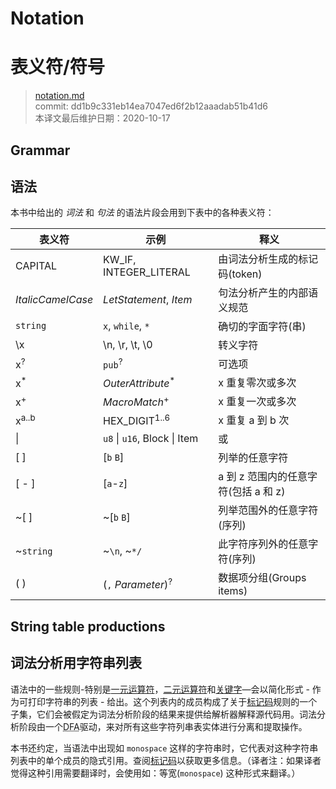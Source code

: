 # Notation
# 表义符/符号

>[notation.md](https://github.com/rust-lang/reference/blob/master/src/notation.md)\
>commit: dd1b9c331eb14ea7047ed6f2b12aaadab51b41d6 \
>本译文最后维护日期：2020-10-17

## Grammar
## 语法

本书中给出的 *词法* 和 *句法* 的语法片段会用到下表中的各种表义符：

| 表义符             | 示例                           | 释义                                 
|-------------------|-------------------------------|--------------------------------|
| CAPITAL           | KW_IF, INTEGER_LITERAL        | 由词法分析生成的标记码(token)      |
| _ItalicCamelCase_ | _LetStatement_, _Item_        | 句法分析产生的内部语义规范          |
| `string`          | `x`, `while`, `*`             | 确切的字面字符(串)                |
| \\x               | \\n, \\r, \\t, \\0            | 转义字符                         |
| x<sup>?</sup>     | `pub`<sup>?</sup>             | 可选项                           |
| x<sup>\*</sup>    | _OuterAttribute_<sup>\*</sup> | x 重复零次或多次                  |
| x<sup>+</sup>     |  _MacroMatch_<sup>+</sup>     | x 重复一次或多次                  |
| x<sup>a..b</sup>  | HEX_DIGIT<sup>1..6</sup>      | x 重复 a 到 b 次                 |
| \|                | `u8` \| `u16`, Block \| Item  | 或                              |
| \[ ]              | \[`b` `B`]                    | 列举的任意字符                    |
| \[ - ]            | \[`a`-`z`]                    | a 到 z 范围内的任意字符(包括 a 和 z)|
| ~\[ ]             | ~\[`b` `B`]                   | 列举范围外的任意字符(序列)          |
| ~`string`         | ~`\n`, ~`*/`                  | 此字符序列外的任意字符(序列)        |
| ( )               | (`,` _Parameter_)<sup>?</sup> | 数据项分组(Groups items)          |

## String table productions
## 词法分析用字符串列表

语法中的一些规则-特别是[一元运算符][unary operators]，[二元运算符][binary operators]和[关键字][keywords]—会以简化形式 - 作为可打印字符串的列表 - 给出。这个列表内的成员构成了关于[标记码][tokens]规则的一个子集，它们会被假定为词法分析阶段的结果来提供给解析器解释源代码用。词法分析阶段由一个<abbr title="确定性有限自动机(Deterministic Finite Automaton)">DFA</abbr>驱动，来对所有这些字符列串表实体进行分离和提取操作。

本书还约定，当语法中出现如 `monospace` 这样的字符串时，它代表对这种字符串列表中的单个成员的隐式引用。查阅[标记码][tokens]以获取更多信息。（译者注：如果译者觉得这种引用需要翻译时，会使用如：等宽(`monospace`) 这种形式来翻译。）

[binary operators]: expressions/operator-expr.md#arithmetic-and-logical-binary-operators
[keywords]: keywords.md
[tokens]: tokens.md
[unary operators]: expressions/operator-expr.md#borrow-operators
<!-- 2020-10-16 -->
<!-- checked -->